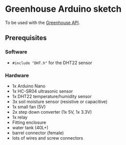 # Greenhouse Arduino sketch

To be used with the [Greenhouse API](https://github.com/KaiserWerk/Greenhouse-API).

## Prerequisites

### Software 

* `#include "DHT.h"` for the DHT22 sensor

### Hardware

* 1x Arduino Nano
* 1x HC-SR04 ultrasonic sensor
* 1x DHT22 temperature/humidity sensor
* 3x soil moisture sensor (resistive or capacitive)
* 1x small fan (5V)
* 2x step down converter (1x 5V, 1x 3.3V)
* 1x relay
* Fitting enclosure
* water tank (40L+)
* barrel connector (female)
* lots of wires and screw connectors

